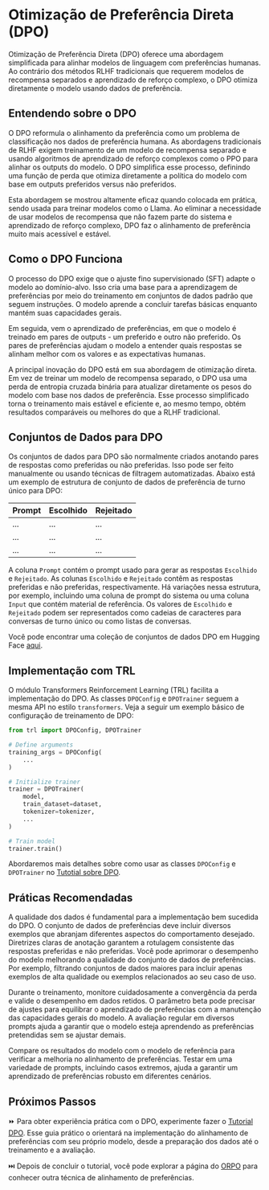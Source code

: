 # Otimização de Preferência Direta (DPO)

Otimização de Preferência Direta (DPO) oferece uma abordagem simplificada para alinhar modelos de linguagem com preferências humanas. Ao contrário dos métodos RLHF tradicionais que requerem modelos de recompensa separados e aprendizado de reforço complexo, o DPO otimiza diretamente o modelo usando dados de preferência.

## Entendendo sobre o DPO

O DPO reformula o alinhamento da preferência como um problema de classificação nos dados de preferência humana. As abordagens tradicionais de RLHF exigem treinamento de um modelo de recompensa separado e usando algoritmos de aprendizado de reforço complexos como o PPO para alinhar os outputs do modelo. O DPO simplifica esse processo, definindo uma função de perda que otimiza diretamente a política do modelo com base em outputs preferidos versus não preferidos.

Esta abordagem se mostrou altamente eficaz quando colocada em prática, sendo usada para treinar modelos como o Llama. Ao eliminar a necessidade de usar modelos de recompensa que não fazem parte do sistema e aprendizado de reforço complexo, DPO faz o alinhamento de preferência muito mais acessível e estável.

## Como o DPO Funciona

O processo do DPO exige que o ajuste fino supervisionado (SFT) adapte o modelo ao domínio-alvo. Isso cria uma base para a aprendizagem de preferências por meio do treinamento em conjuntos de dados padrão que seguem instruções. O modelo aprende a concluir tarefas básicas enquanto mantém suas capacidades gerais.

Em seguida, vem o aprendizado de preferências, em que o modelo é treinado em pares de outputs - um preferido e outro não preferido. Os pares de preferências ajudam o modelo a entender quais respostas se alinham melhor com os valores e as expectativas humanas.

A principal inovação do DPO está em sua abordagem de otimização direta. Em vez de treinar um modelo de recompensa separado, o DPO usa uma perda de entropia cruzada binária para atualizar diretamente os pesos do modelo com base nos dados de preferência. Esse processo simplificado torna o treinamento mais estável e eficiente e, ao mesmo tempo, obtém resultados comparáveis ou melhores do que a RLHF tradicional.

## Conjuntos de Dados para DPO

Os conjuntos de dados para DPO são normalmente criados anotando pares de respostas como preferidas ou não preferidas. Isso pode ser feito manualmente ou usando técnicas de filtragem automatizadas. Abaixo está um exemplo de estrutura de conjunto de dados de preferência de turno único para DPO:

| Prompt | Escolhido | Rejeitado |
|--------|-----------|-----------|
| ...    | ...       | ...       |
| ...    | ...       | ...       |
| ...    | ...       | ...       |

A coluna `Prompt` contém o prompt usado para gerar as respostas `Escolhido` e `Rejeitado`. As colunas `Escolhido` e `Rejeitado` contêm as respostas preferidas e não preferidas, respectivamente. Há variações nessa estrutura, por exemplo, incluindo uma coluna de prompt do sistema ou uma coluna `Input` que contém material de referência. Os valores de `Escolhido` e `Rejeitado` podem ser representados como cadeias de caracteres para conversas de turno único ou como listas de conversas. 

Você pode encontrar uma coleção de conjuntos de dados DPO em Hugging Face [aqui](https://huggingface.co/collections/argilla/preference-datasets-for-dpo-656f0ce6a00ad2dc33069478).

## Implementação com TRL

O módulo Transformers Reinforcement Learning (TRL) facilita a implementação do DPO. As classes `DPOConfig` e `DPOTrainer` seguem a mesma API no estilo `transformers`.
Veja a seguir um exemplo básico de configuração de treinamento de DPO:

```python
from trl import DPOConfig, DPOTrainer

# Define arguments
training_args = DPOConfig(
    ...
)

# Initialize trainer
trainer = DPOTrainer(
    model,
    train_dataset=dataset,
    tokenizer=tokenizer,
    ...
)

# Train model
trainer.train()
```

Abordaremos mais detalhes sobre como usar as classes `DPOConfig` e `DPOTrainer` no [Tutotial sobre DPO](./notebooks/dpo_finetuning_example.ipynb).

## Práticas Recomendadas

A qualidade dos dados é fundamental para a implementação bem sucedida do DPO. O conjunto de dados de preferências deve incluir diversos exemplos que abranjam diferentes aspectos do comportamento desejado. Diretrizes claras de anotação garantem a rotulagem consistente das respostas preferidas e não preferidas. Você pode aprimorar o desempenho do modelo melhorando a qualidade do conjunto de dados de preferências. Por exemplo, filtrando conjuntos de dados maiores para incluir apenas exemplos de alta qualidade ou exemplos relacionados ao seu caso de uso.

Durante o treinamento, monitore cuidadosamente a convergência da perda e valide o desempenho em dados retidos. O parâmetro beta pode precisar de ajustes para equilibrar o aprendizado de preferências com a manutenção das capacidades gerais do modelo. A avaliação regular em diversos prompts ajuda a garantir que o modelo esteja aprendendo as preferências pretendidas sem se ajustar demais.

Compare os resultados do modelo com o modelo de referência para verificar a melhoria no alinhamento de preferências. Testar em uma variedade de prompts, incluindo casos extremos, ajuda a garantir um aprendizado de preferências robusto em diferentes cenários.

## Próximos Passos

⏩ Para obter experiência prática com o DPO, experimente fazer o [Tutorial DPO](./notebooks/dpo_finetuning_example.ipynb). Esse guia prático o orientará na implementação do alinhamento de preferências com seu próprio modelo, desde a preparação dos dados até o treinamento e a avaliação. 

⏭️ Depois de concluir o tutorial, você pode explorar a página do [ORPO](./orpo.md) para conhecer outra técnica de alinhamento de preferências.